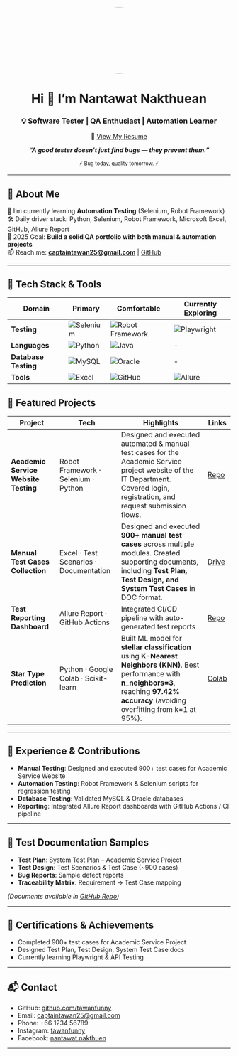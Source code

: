 <p align="center">
  <img src=https://avatars.githubusercontent.com/u/192176958?v=4 width="150" height="150" style="border-radius: 50%;" />
</p>

<h1 align="center">Hi 👋 I’m Nantawat Nakthuean</h1>
<h3 align="center">💡 Software Tester | QA Enthusiast | Automation Learner</h3>
<p align="center">
  📄 <a href="https://drive.google.com/file/d/1oJmreXhuLED9f5BhOLD4Q_19KztFA_GB/view" target="_blank">View My Resume</a>
</p>

<p align="center">
  <em><strong>“A good tester doesn’t just find bugs — they prevent them.”</strong></em>  
</p>
<p align="center">
  <sub>⚡ Bug today, quality tomorrow. ⚡</sub>
</p>

---

## 🚀 About Me
🌱 I’m currently learning **Automation Testing** (Selenium, Robot Framework)  
🛠 Daily driver stack: Python, Selenium, Robot Framework, Microsoft Excel, GitHub, Allure Report  
🎯 2025 Goal: **Build a solid QA portfolio with both manual & automation projects**  
📫 Reach me: **captaintawan25@gmail.com** | [GitHub](https://github.com/tawanfunny)  

---
## 🧰 Tech Stack & Tools


<div align="center">

| Domain             | Primary                                                                 | Comfortable                                                           | Currently Exploring                                      |
|-------------------|------------------------------------------------------------------------|----------------------------------------------------------------------|----------------------------------------------------------|
| **Testing**        | ![Selenium](https://img.shields.io/badge/Selenium-43B02A?style=for-the-badge&logo=selenium&logoColor=white) <br>  | ![Robot Framework](https://img.shields.io/badge/Robot_Framework-FF0000?style=for-the-badge&logo=robotframework&logoColor=white) <br>  | ![Playwright](https://img.shields.io/badge/Playwright-000000?style=for-the-badge&logo=playwright&logoColor=white) <br> |
| **Languages**      | ![Python](https://img.shields.io/badge/Python-3776AB?style=for-the-badge&logo=python&logoColor=white) <br>  | ![Java](https://img.shields.io/badge/Java-007396?style=for-the-badge&logo=java&logoColor=white) <br>  | - |
| **Database Testing** | ![MySQL](https://img.shields.io/badge/MySQL-4479A1?style=for-the-badge&logo=mysql&logoColor=white) <br>  | ![Oracle](https://img.shields.io/badge/Oracle-F80000?style=for-the-badge&logo=oracle&logoColor=white) <br> | - |
| **Tools**         | ![Excel](https://img.shields.io/badge/Microsoft_Excel-217346?style=for-the-badge&logo=microsoft-excel&logoColor=white) <br> | ![GitHub](https://img.shields.io/badge/GitHub-181717?style=for-the-badge&logo=github&logoColor=white) <br>  | ![Allure](https://img.shields.io/badge/Allure-CC0F00?style=for-the-badge&logo=allure&logoColor=white) <br>  |

</div>

## 📌 Featured Projects

<div align="center">

| Project | Tech | Highlights | Links |
|---------|------|------------|-------|
| **Academic Service Website Testing** | Robot Framework · Selenium · Python | Designed and executed automated & manual test cases for the Academic Service project website of the IT Department. Covered login, registration, and request submission flows. | [Repo](https://github.com/tawanfunny/Myproject-Robot-Framework) |
| **Manual Test Cases Collection** | Excel · Test Scenarios · Documentation | Designed and executed **900+ manual test cases** across multiple modules. Created supporting documents, including **Test Plan, Test Design, and System Test Cases** in DOC format. | [Drive](https://drive.google.com/drive/u/0/folders/1N_CA-MGit9XFOoi1osNNMoerGLxE8gdi) |
| **Test Reporting Dashboard** | Allure Report · GitHub Actions | Integrated CI/CD pipeline with auto-generated test reports | [Repo](https://github.com/username/allure-dashboard) |
| **Star Type Prediction** | Python · Google Colab · Scikit-learn | Built ML model for **stellar classification** using **K-Nearest Neighbors (KNN)**. Best performance with **n_neighbors=3**, reaching **97.42% accuracy** (avoiding overfitting from k=1 at 95%). | [Colab](https://github.com/username/star-prediction) 

</div>

---

## 📜 Experience & Contributions
- **Manual Testing**: Designed and executed 900+ test cases for Academic Service Website  
- **Automation Testing**: Robot Framework & Selenium scripts for regression testing  
- **Database Testing**: Validated MySQL & Oracle databases  
- **Reporting**: Integrated Allure Report dashboards with GitHub Actions / CI pipeline  

---

## 📂 Test Documentation Samples
- **Test Plan**: System Test Plan – Academic Service Project  
- **Test Design**: Test Scenarios & Test Case (~900 cases)  
- **Bug Reports**: Sample defect reports  
- **Traceability Matrix**: Requirement → Test Case mapping  

*(Documents available in [GitHub Repo](https://github.com/username/manual-test-cases))*

---

## 🏅 Certifications & Achievements
- Completed 900+ test cases for Academic Service Project  
- Designed Test Plan, Test Design, System Test Case docs  
- Currently learning Playwright & API Testing  

---
## 📬 Contact
- GitHub: [github.com/tawanfunny](https://github.com/tawanfunny)  
- Email: captaintawan25@gmail.com  
- Phone: +66 1234 56789  
- Instagram: [tawanfunny](https://www.instagram.com/tawanfunny/)  
- Facebook: [nantawat.nakthuen](https://www.facebook.com/nantawat.nakthuen/)
---


